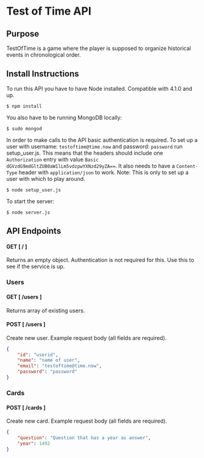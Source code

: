 # Test of Time API

## Purpose

TestOfTime is a game where the player is supposed to organize historical events in chronological order.

## Install Instructions

To run this API you have to have Node installed. Compatible with 4.1.0 and up.

	$ npm install

You also have to be running MongoDB locally:
	
	$ sudo mongod

In order to make calls to the API basic authentication is required. To set up a user with username: `testoftime@time.now` and password: `password` run setup_user.js. This means that the headers should include one `Authorization` entry with value `Basic dGVzdG9mdGltZUB0aW1lLm5vdzpwYXNzd29yZA==`. It also needs to have a `Content-Type` header with `application/json` to work. Note: This is only to set up a user with which to play around.
	
	$ node setup_user.js

To start the server:

	$ node server.js


## API Endpoints
#### GET  [ / ]
Returns an empty object. Authentication is not required for this. Use this to see if the service is up.

### Users
#### GET  [ /users ]
Returns array of existing users.

#### POST [ /users ]
Create new user. Example request body (all fields are required).

```json 
{
	"id": "userid",
	"name": "name of user",
	"email": "testoftime@time.now",
	"password": "password"
}
```
### Cards
#### POST [ /cards ]
Create new card. Example request body (all fields are required).

```json 
{
	"question": "Question that has a year as answer",
	"year": 1492
}
```
